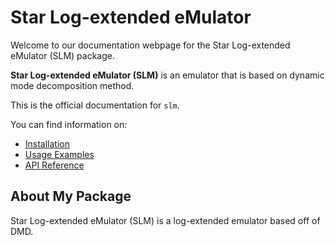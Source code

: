 # Star Log-extended eMulator

Welcome to our documentation webpage for the Star Log-extended eMulator (SLM) package.

**Star Log-extended eMulator (SLM)** is an emulator that is based on dynamic mode decomposition method.

This is the official documentation for `slm`.

You can find information on:

- [Installation](installation.md)
- [Usage Examples](usage.md)
- [API Reference](api.md)

## About My Package

Star Log-extended eMulator (SLM) is a log-extended emulator based off of DMD.
